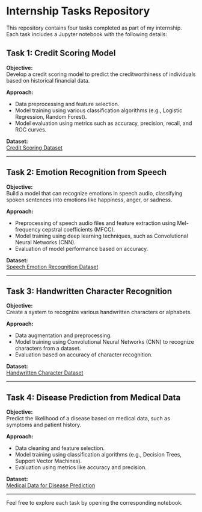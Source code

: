 # Internship Tasks Repository

This repository contains four tasks completed as part of my internship. Each task includes a Jupyter notebook with the following details:

## Task 1: Credit Scoring Model

**Objective:**  
Develop a credit scoring model to predict the creditworthiness of individuals based on historical financial data.

**Approach:**  
- Data preprocessing and feature selection.
- Model training using various classification algorithms (e.g., Logistic Regression, Random Forest).
- Model evaluation using metrics such as accuracy, precision, recall, and ROC curves.

**Dataset:**  
[Credit Scoring Dataset](#) 

---

## Task 2: Emotion Recognition from Speech

**Objective:**  
Build a model that can recognize emotions in speech audio, classifying spoken sentences into emotions like happiness, anger, or sadness.

**Approach:**  
- Preprocessing of speech audio files and feature extraction using Mel-frequency cepstral coefficients (MFCC).
- Model training using deep learning techniques, such as Convolutional Neural Networks (CNN).
- Evaluation of model performance based on accuracy.

**Dataset:**  
[Speech Emotion Recognition Dataset](#) 

---

## Task 3: Handwritten Character Recognition

**Objective:**  
Create a system to recognize various handwritten characters or alphabets.

**Approach:**  
- Data augmentation and preprocessing.
- Model training using Convolutional Neural Networks (CNN) to recognize characters from a dataset.
- Evaluation based on accuracy of character recognition.

**Dataset:**  
[Handwritten Character Dataset](#) 

---

## Task 4: Disease Prediction from Medical Data

**Objective:**  
Predict the likelihood of a disease based on medical data, such as symptoms and patient history.

**Approach:**  
- Data cleaning and feature selection.
- Model training using classification algorithms (e.g., Decision Trees, Support Vector Machines).
- Evaluation using metrics like accuracy and precision.

**Dataset:**  
[Medical Data for Disease Prediction](#)

---

Feel free to explore each task by opening the corresponding notebook.
